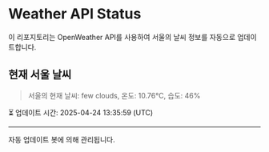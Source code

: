 
# Weather API Status

이 리포지토리는 OpenWeather API를 사용하여 서울의 날씨 정보를 자동으로 업데이트합니다.

## 현재 서울 날씨
> 서울의 현재 날씨: few clouds, 온도: 10.76°C, 습도: 46%

⏳ 업데이트 시간: 2025-04-24 13:35:59 (UTC)

---
자동 업데이트 봇에 의해 관리됩니다.
